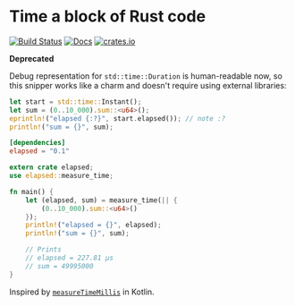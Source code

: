 # Time a block of Rust code

[![Build Status](https://travis-ci.org/matklad/elapsed.svg?branch=master)](https://travis-ci.org/matklad/elapsed)
[![Docs](https://docs.rs/elapsed/badge.svg)](https://docs.rs/elapsed)
[![crates.io](https://img.shields.io/crates/v/elapsed.svg)](https://crates.io/crates/elapsed)

**Deprecated**

Debug representation for `std::time::Duration` is human-readable now,
so this snipper works like a charm and doesn't require using external libraries:

```rust
let start = std::time::Instant();
let sum = (0..10_000).sum::<u64>();
eprintln!("elapsed {:?}", start.elapsed()); // note :?
println!("sum = {}", sum);
```

```TOML
[dependencies]
elapsed = "0.1"
```

```Rust
extern crate elapsed;
use elapsed::measure_time;

fn main() {
    let (elapsed, sum) = measure_time(|| {
        (0..10_000).sum::<u64>()
    });
    println!("elapsed = {}", elapsed);
    println!("sum = {}", sum);

    // Prints
    // elapsed = 227.81 μs
    // sum = 49995000
}
```

Inspired by [`measureTimeMillis`](https://kotlinlang.org/api/latest/jvm/stdlib/kotlin.system/measure-time-millis.html) in
Kotlin.
